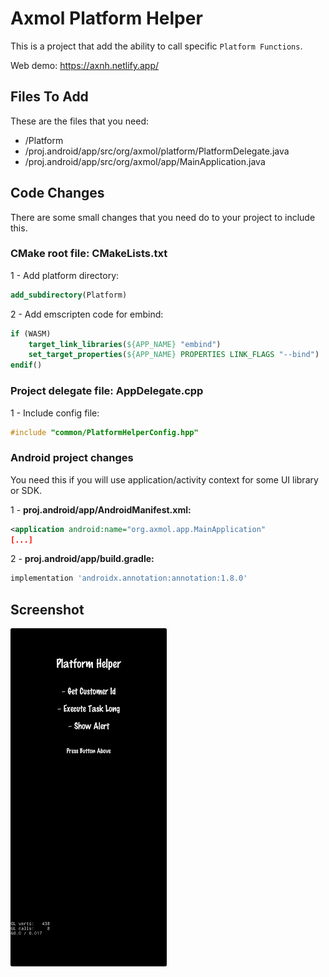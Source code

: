 # Axmol Platform Helper

This is a project that add the ability to call specific `Platform Functions`.

Web demo: https://axnh.netlify.app/

## Files To Add

These are the files that you need:

- /Platform
- /proj.android/app/src/org/axmol/platform/PlatformDelegate.java
- /proj.android/app/src/org/axmol/app/MainApplication.java

## Code Changes

There are some small changes that you need do to your project to include this.

### CMake root file: CMakeLists.txt

1 - Add platform directory:

```cmake
add_subdirectory(Platform)
```

2 - Add emscripten code for embind:

```cmake
if (WASM)
    target_link_libraries(${APP_NAME} "embind")
    set_target_properties(${APP_NAME} PROPERTIES LINK_FLAGS "--bind")
endif()
```

### Project delegate file: AppDelegate.cpp

1 - Include config file:

```cpp
#include "common/PlatformHelperConfig.hpp"
```

### Android project changes

You need this if you will use application/activity context for some UI library or SDK.

1 - **proj.android/app/AndroidManifest.xml:**

```xml
<application android:name="org.axmol.app.MainApplication"
[...]
```

2 - **proj.android/app/build.gradle:**

```groovy
implementation 'androidx.annotation:annotation:1.8.0'
```

## Screenshot

<img width="250" src="Extras/images/ss1.jpg">
